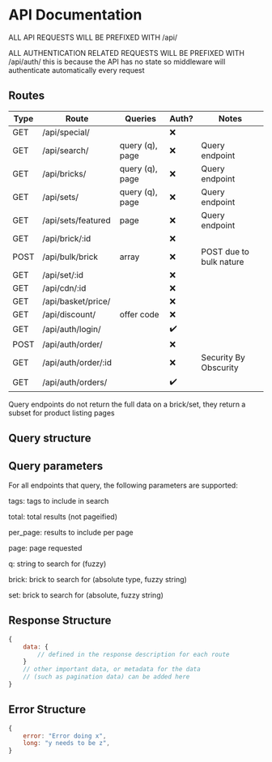 # API Documentation

ALL API REQUESTS WILL BE PREFIXED WITH /api/

ALL AUTHENTICATION RELATED REQUESTS WILL BE PREFIXED WITH /api/auth/
this is because the API has no state so middleware will authenticate
automatically every request

## Routes

| Type | Route | Queries | Auth? | Notes |
| --- | --- | --- | - | --- |
| GET   | /api/special/         |                 | ❌ | |
| GET   | /api/search/          | query (q), page | ❌ | Query endpoint |
| GET   | /api/bricks/          | query (q), page | ❌ | Query endpoint |
| GET   | /api/sets/            | query (q), page | ❌ | Query endpoint |
| GET   | /api/sets/featured    | page            | ❌ | Query endpoint |
| GET   | /api/brick/:id        |                 | ❌ | |
| POST  | /api/bulk/brick       | array           | ❌ | POST due to bulk nature |
| GET   | /api/set/:id          |                 | ❌ | |
| GET   | /api/cdn/:id          |                 | ❌ | |
| GET   | /api/basket/price/    |                 | ❌ | |
| GET   | /api/discount/        | offer code      | ❌ | |
| GET   | /api/auth/login/      |                 | ✔️ | |
| POST  | /api/auth/order/      |                 | ❌ | |
| GET   | /api/auth/order/:id   |                 | ❌ | Security By Obscurity |
| GET   | /api/auth/orders/     |                 | ✔️ | |

Query endpoints do not return the full data on a brick/set, they return
a subset for product listing pages

## Query structure

## Query parameters

For all endpoints that query, the following parameters are supported:

tags: tags to include in search

total: total results (not pageified)

per_page: results to include per page

page: page requested

q: string to search for (fuzzy)

brick: brick to search for (absolute type, fuzzy string)

set: brick to search for (absolute, fuzzy string)

## Response Structure

```js
{
    data: {
        // defined in the response description for each route
    }
    // other important data, or metadata for the data
    // (such as pagination data) can be added here
}
```

## Error Structure

```js
{
    error: "Error doing x",
    long: "y needs to be z",
}
```

